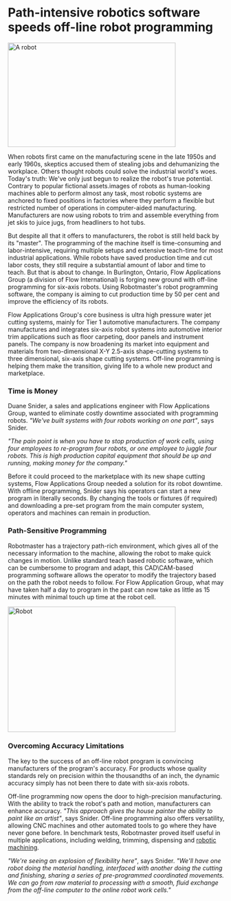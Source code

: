 # Path-intensive robotics software speeds off-line robot programming

<img width="390" height="243" src="/assets/images/success/Software%20speeds%20programming_files/image001.png" class="alignLeft" alt="A robot">

When robots first came on the manufacturing scene in the late 1950s and early 1960s, skeptics accused them of stealing jobs and dehumanizing the workplace. Others thought robots could solve the industrial world's woes. Today's truth: We've only just begun to realize the robot's true potential. Contrary to popular fictional assets.images of robots as human-looking machines able to perform almost any task, most robotic systems are anchored to fixed positions in factories where they perform a flexible but restricted number of operations in computer-aided manufacturing. Manufacturers are now using robots to trim and assemble everything from jet skis to juice jugs, from headliners to hot tubs.

But despite all that it offers to manufacturers, the robot is still held back by its "master". The programming of the machine itself is time-consuming and labor-intensive, requiring multiple setups and extensive teach-time for most industrial applications. While robots have saved production time and cut labor costs, they still require a substantial amount of labor and time to teach. But that is about to change. In Burlington, Ontario, Flow Applications Group (a division of Flow International) is forging new ground with off-line programming for six-axis robots. Using Robotmaster's robot programming software, the company is aiming to cut production time by 50 per cent and improve the efficiency of its robots.

Flow Applications Group's core business is ultra high pressure water jet cutting systems, mainly for Tier 1 automotive manufacturers. The company manufactures and integrates six-axis robot systems into automotive interior trim applications such as floor carpeting, door panels and instrument panels. The company is now broadening its market into equipment and materials from two-dimensional X-Y 2.5-axis shape-cutting systems to three dimensional, six-axis shape cutting systems. Off-line programming is helping them make the transition, giving life to a whole new product and marketplace.

### Time is Money

Duane Snider, a sales and applications engineer with Flow Applications Group, wanted to eliminate costly downtime associated with programming robots. *"We've built systems with four robots working on one part"*, says Snider.

*"The pain point is when you have to stop production of work cells, using four employees to re-program four robots, or one employee to juggle four robots. This is high production capital equipment that should be up and running, making money for the company."*

Before it could proceed to the marketplace with its new shape cutting systems, Flow Applications Group needed a solution for its robot downtime. With offline programming, Snider says his operators can start a new program in literally seconds. By changing the tools or fixtures (if required) and downloading a pre-set program from the main computer system, operators and machines can remain in production.

### Path-Sensitive Programming

Robotmaster has a trajectory path-rich environment, which gives all of the necessary information to the machine, allowing the robot to make quick changes in motion. Unlike standard teach based robotic software, which can be cumbersome to program and adapt, this CAD\CAM-based programming software allows the operator to modify the trajectory based on the path the robot needs to follow. For Flow Application Group, what may have taken half a day to program in the past can now take as little as 15 minutes with minimal touch up time at the robot cell.

<img width="390" height="292" src="/assets/images/success/Software%20speeds%20programming_files/image003.jpg" class="alignLeft" alt="Robot">

### Overcoming Accuracy Limitations

The key to the success of an off-line robot program is convincing manufacturers of the program's accuracy. For products whose quality standards rely on precision within the thousandths of an inch, the dynamic accuracy simply has not been there to date with six-axis robots.

Off-line programming now opens the door to high-precision manufacturing. With the ability to track the robot's path and motion, manufacturers can enhance accuracy. *"This approach gives the house painter the ability to paint like an artist"*, says Snider. Off-line programming also offers versatility, allowing CNC machines and other automated tools to go where they have never gone before. In benchmark tests, Robotmaster proved itself useful in multiple applications, including welding, trimming, dispensing and [robotic machining](https://www.robotmaster.com/en/applications/machining).

*"We're seeing an explosion of flexibility here"*, says Snider. *"We'll have one robot doing the material handling, interfaced with another doing the cutting and finishing, sharing a series of pre-programmed coordinated movements. We can go from raw material to processing with a smooth, fluid exchange from the off-line computer to the online robot work cells."*